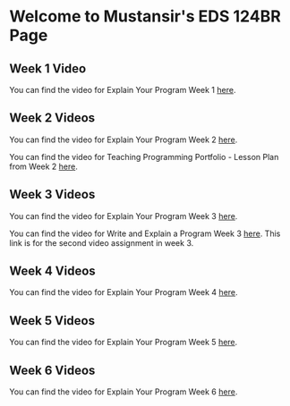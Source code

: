 # Welcome to Mustansir's EDS 124BR Page

## Week 1 Video
You can find the video for Explain Your Program Week 1 [here](https://youtu.be/gGqwtzwrJq4). 

## Week 2 Videos
You can find the video for Explain Your Program Week 2 [here](https://youtu.be/fZ562U5e-Tg).

You can find the video for Teaching Programming Portfolio - Lesson Plan from Week 2 [here](https://youtu.be/o2GwWsEljEM).

## Week 3 Videos
You can find the video for Explain Your Program Week 3 [here](https://youtu.be/BJPcU-t3Who).

You can find the video for Write and Explain a Program Week 3 [here](https://youtu.be/ddoPZVvqisA). This link is for the second video assignment in week 3. 

## Week 4 Videos
You can find the video for Explain Your Program Week 4 [here](https://youtu.be/oywdGF1IStY).

## Week 5 Videos
You can find the video for Explain Your Program Week 5 [here](https://youtu.be/KqhU4KezX2g).

## Week 6 Videos
You can find the video for Explain Your Program Week 6 [here](https://youtu.be/RudlUJvH8Yg).
